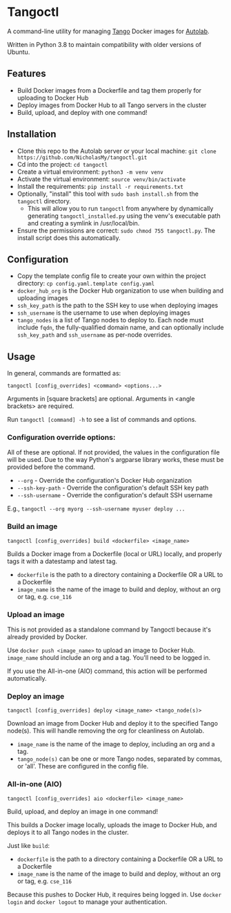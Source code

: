# Tangoctl

A command-line utility for managing [Tango](https://github.com/UB-CSE-IT/Tango) Docker images
for [Autolab](https://github.com/UB-CSE-IT/Autolab).

Written in Python 3.8 to maintain compatibility with older versions of Ubuntu.

## Features

- Build Docker images from a Dockerfile and tag them properly for uploading to Docker Hub
- Deploy images from Docker Hub to all Tango servers in the cluster
- Build, upload, and deploy with one command!

## Installation

- Clone this repo to the Autolab server or your local machine: `git clone https://github.com/NicholasMy/tangoctl.git`
- Cd into the project: `cd tangoctl`
- Create a virtual environment: `python3 -m venv venv`
- Activate the virtual environment: `source venv/bin/activate`
- Install the requirements: `pip install -r requirements.txt`
- Optionally, "install" this tool with `sudo bash install.sh` from the `tangoctl` directory.
    - This will allow you to run `tangoctl` from anywhere by dynamically generating `tangoctl_installed.py` using the
      venv's executable path and creating a symlink in /usr/local/bin.
- Ensure the permissions are correct: `sudo chmod 755 tangoctl.py`. The install script does this automatically.

## Configuration

- Copy the template config file to create your own within the project directory: `cp config.yaml.template config.yaml`
- `docker_hub_org` is the Docker Hub organization to use when building and uploading images
- `ssh_key_path` is the path to the SSH key to use when deploying images
- `ssh_username` is the username to use when deploying images
- `tango_nodes` is a list of Tango nodes to deploy to. Each node must include `fqdn`, the fully-qualified domain name,
  and can optionally include `ssh_key_path` and `ssh_username` as per-node overrides.

## Usage

In general, commands are formatted as:

`tangoctl [config_overrides] <command> <options...>`

Arguments in \[square brackets\] are optional. Arguments in \<angle brackets\> are required.

Run `tangoctl [command] -h` to see a list of commands and options.

### Configuration override options:

All of these are optional. If not provided, the values in the configuration file will be used.
Due to the way Python's argparse library works, these must be provided before the command.

- `--org` - Override the configuration's Docker Hub organization
- `--ssh-key-path` - Override the configuration's default SSH key path
- `--ssh-username` - Override the configuration's default SSH username

E.g., `tangoctl --org myorg --ssh-username myuser deploy ...`

### Build an image

`tangoctl [config_overrides] build <dockerfile> <image_name>`

Builds a Docker image from a Dockerfile (local or URL) locally, and properly tags it with a datestamp and latest tag.

- `dockerfile` is the path to a directory containing a Dockerfile OR a URL to a Dockerfile
- `image_name` is the name of the image to build and deploy, without an org or tag, e.g. `cse_116`

### Upload an image

This is not provided as a standalone command by Tangoctl because it's already provided by Docker.

Use `docker push <image_name>` to upload an image to Docker Hub. `image_name` should include an org and a tag. You'll
need to be logged in.

If you use the All-in-one (AIO) command, this action will be performed automatically.

### Deploy an image

`tangoctl [config_overrides] deploy <image_name> <tango_node(s)>`

Download an image from Docker Hub and deploy it to the specified Tango node(s). This will handle removing the org for
cleanliness on Autolab.

- `image_name` is the name of the image to deploy, including an org and a tag.
- `tango_node(s)` can be one or more Tango nodes, separated by commas, or 'all'. These are configured in the config
  file.

### All-in-one (AIO)

`tangoctl [config_overrides] aio <dockerfile> <image_name>`

Build, upload, and deploy an image in one command!

This builds a Docker image locally, uploads the image to Docker Hub, and deploys it to all Tango nodes in the cluster.

Just like `build`:

- `dockerfile` is the path to a directory containing a Dockerfile OR a URL to a Dockerfile
- `image_name` is the name of the image to build and deploy, without an org or tag, e.g. `cse_116`

Because this pushes to Docker Hub, it requires being logged in. Use `docker login` and `docker logout` to manage your
authentication.
